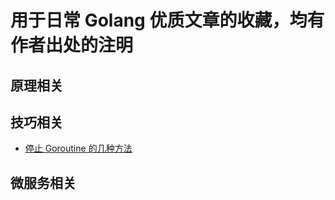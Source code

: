 # 用于日常 Golang 优质文章的收藏，均有作者出处的注明

## 原理相关

## 技巧相关

- [停止 Goroutine 的几种方法](skill/stop-goroutine.md)

## 微服务相关
